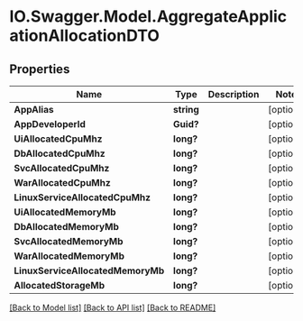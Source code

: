 # IO.Swagger.Model.AggregateApplicationAllocationDTO
## Properties

Name | Type | Description | Notes
------------ | ------------- | ------------- | -------------
**AppAlias** | **string** |  | [optional] 
**AppDeveloperId** | **Guid?** |  | [optional] 
**UiAllocatedCpuMhz** | **long?** |  | [optional] 
**DbAllocatedCpuMhz** | **long?** |  | [optional] 
**SvcAllocatedCpuMhz** | **long?** |  | [optional] 
**WarAllocatedCpuMhz** | **long?** |  | [optional] 
**LinuxServiceAllocatedCpuMhz** | **long?** |  | [optional] 
**UiAllocatedMemoryMb** | **long?** |  | [optional] 
**DbAllocatedMemoryMb** | **long?** |  | [optional] 
**SvcAllocatedMemoryMb** | **long?** |  | [optional] 
**WarAllocatedMemoryMb** | **long?** |  | [optional] 
**LinuxServiceAllocatedMemoryMb** | **long?** |  | [optional] 
**AllocatedStorageMb** | **long?** |  | [optional] 

[[Back to Model list]](../README.md#documentation-for-models) [[Back to API list]](../README.md#documentation-for-api-endpoints) [[Back to README]](../README.md)

